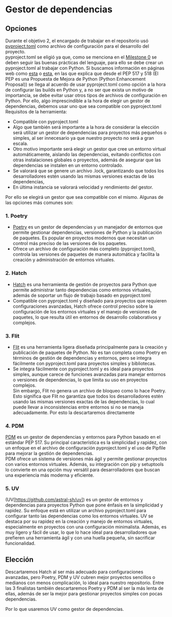 # Gestor de dependencias
## Opciones
Durante el objetivo 2, el encargado de trabajar en el repositorio usó [pyproject.toml](../pyproject.toml) como archivo de configuración para el desarrollo del proyecto.  
pyproject.toml se eligió ya que, como se menciona en el [Milestone 0](https://github.com/JLombar/HorariosAutomatricula/milestone/3) se deben seguir las buenas prácticas del lenguaje, para ello se debe crear un pyproject.toml al trabajar con Python.
Si buscamos información en páginas web como [esta](https://www.reddit.com/r/learnpython/comments/yqq551/pyprojecttoml_setupcfg_setuppy_whats_the/) o [esta](https://ericmjl.github.io/blog/2023/8/31/whats-the-difference-between-setupcfg-pyprojecttoml-and-setuppy/), en las que explica que desde el PEP 517 y 518 (El PEP es una Propuesta de Mejora de Python (Python Enhancement Proposal)) se llega al acuerdo de usar pyproject.toml como opción a la hora de configurar las builds en Python y, a no ser que exista un motivo de importancia, se debe evitar usar otros tipos de archivos de configuración en Python. Por ello, algo imprescindible a la hora de elegir un gestor de dependencias, debemos usar uno que sea compatible con pyproject.toml
Requisitos de la herramienta: 
* Compatible con pyproject.toml
* Algo que también será importante a la hora de considerar la elección será utilizar un gestor de dependencias para proyectos más pequeños o simples, al ser innecesario ya que nuestro proyecto no será a gran escala.  
* Otro motivo importante será elegir un gestor que cree un entorno virtual automáticamente, aislando las dependencias, evitando conflictos con otras instalaciones globales o proyectos, además de asegurar que las dependencias se instalen en un entorno controlado.
* Se valorará que se genere un archivo .lock, garantizando  que todos los desarrolladores estén usando las mismas versiones exactas de las dependencias,
* En última instancia se valorará velocidad y rendimiento del gestor.

Por ello se elegirá un gestor que sea compatible con el mismo. Algunas de las opciones más comunes son:

### 1. Poetry
* [Poetry](https://github.com/python-poetry/poetry) es un gestor de dependencias y un manejador de entornos que permite gestionar dependencias, versiones de Python y la publicación de paquetes. Es popular en proyectos modernos que necesitan un control más preciso de las versiones de los paquetes.
* Ofrece un archivo de configuración más completo (pyproject.toml), controla las versiones de paquetes de manera automática y facilita la creación y administración de entornos virtuales.

### 2. Hatch
* [Hatch](https://github.com/pypa/hatch) es una herramienta de gestión de proyectos para Python que permite administrar tanto dependencias como entornos virtuales, además de soportar un flujo de trabajo basado en pyproject.toml
* Compatible con pyproject.toml y diseñado para proyectos que requieren configuraciones avanzadas, Hatch ofrece control preciso sobre la configuración de los entornos virtuales y el manejo de versiones de paquetes, lo que resulta útil en entornos de desarrollo colaborativos y complejos.

### 3. Flit
* [Flit](https://github.com/pypa/flit) es una herramienta ligera diseñada principalmente para la creación y publicación de paquetes de Python. No es tan completa como Poetry en términos de gestión de dependencias y entornos, pero se integra fácilmente con pyproject.toml para proyectos simples y bibliotecas.
* Se integra fácilmente con pyproject.toml y es ideal para proyectos simples, aunque carece de funciones avanzadas para manejar entornos o versiones de dependencias, lo que limita su uso en proyectos complejos.  
Sin embargo, Flit no genera un archivo de bloqueo como lo hace Poetry. Esto significa que Flit no garantiza que todos los desarrolladores estén usando las mismas versiones exactas de las dependencias, lo cual puede llevar a inconsistencias entre entornos si no se maneja adecuadamente. Por esto la descartaremos directamente

### 4. PDM
[PDM](https://github.com/pdm-project/pdm) es un gestor de dependencias y entornos para Python basado en el estándar PEP 517. Su principal característica es la simplicidad y rapidez, con un enfoque en el archivo de configuración pyproject.toml y el uso de Pipfile para mejorar la gestión de dependencias.  
PDM ofrece un sistema de versiones más ágil y permite gestionar proyectos con varios entornos virtuales. Además, su integración con pip y setuptools lo convierte en una opción muy versátil para desarrolladores que buscan una experiencia más moderna y eficiente.

### 5. UV
(UV[https://github.com/astral-sh/uv]) es un gestor de entornos y dependencias para proyectos Python que pone énfasis en la simplicidad y rapidez. Su enfoque está en utilizar un archivo pyproject.toml para configurar tanto las dependencias como los entornos virtuales.
UV se destaca por su rapidez en la creación y manejo de entornos virtuales, especialmente en proyectos con una configuración minimalista. Además, es muy ligero y fácil de usar, lo que lo hace ideal para desarrolladores que prefieren una herramienta ágil y con una huella pequeña, sin sacrificar funcionalidad.

## Elección
Descartaremos Hatch al ser más adecuado para configuraciones avanzadas, pero Poetry, PDM y UV cubren mejor proyectos sencillos o medianos con menos complicación, lo ideal para nuestro repositorio. Entre las 3 finalistas también descartaremos Poetry y PDM al ser la más lenta de ellas, además de ser la mejor para gestionar proyectos simples con pocas dependencias.

Por lo que usaremos UV como gestor de dependencias.
